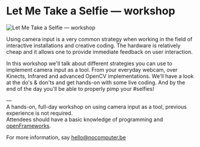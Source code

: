 # Let Me Take a Selfie — workshop
    
   
        
![Let Me Take a Selfie — workshop](https://c2.staticflickr.com/8/7059/6893712058_67c0c76e83_o.jpg)    

Using camera input is a very common strategy when working in the field of interactive installations and creative coding. The hardware is relatively cheap and it allows one to provide immediate feedback on user interaction.

In this workshop we'll talk about different strategies you can use to implement camera input as a tool. From your everyday webcam, over Kinects, Infrared and advanced OpenCV implementations. We'll have a look at the do's & don'ts and get hands-on with some live coding. And by the end of the day you'll be able to properly pimp your #selfies!

—    
A hands-on, full-day workshop on using camera input as a tool, previous experience is not required.    
Attendees should have a basic knowledge of programming and [openFrameworks](http://openframeworks.cc/).
     
For more information, say [hello@nocomputer.be](hello@nocomputer.be)
